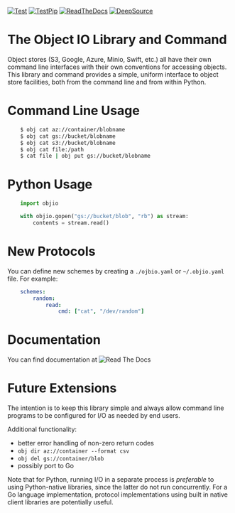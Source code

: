 [![Test](https://github.com/tmbdev/objio/workflows/Test/badge.svg)](http://github.com/tmbdev/objio/actions)
[![TestPip](https://github.com/tmbdev/objio/workflows/TestPip/badge.svg)](http://github.com/tmbdev/objio/actions)
[![ReadTheDocs](https://readthedocs.org/projects/objio/badge/?version=stable)](http://objio.readthedocs.io)
[![DeepSource](https://static.deepsource.io/deepsource-badge-light-mini.svg)](https://deepsource.io/gh/tmbdev/objio/?ref=repository-badge)

# The Object IO Library and Command

Object stores (S3, Google, Azure, Minio, Swift, etc.) all have their own
command line interfaces with their own conventions for accessing objects.
This library and command provides a simple, uniform interface to object
store facilities, both from the command line and from within Python.

# Command Line Usage

```Bash
    $ obj cat az://container/blobname
    $ obj cat gs://bucket/blobname
    $ obj cat s3://bucket/blobname
    $ obj cat file:/path
    $ cat file | obj put gs://bucket/blobname
```

# Python Usage

```Python
    import objio

    with objio.gopen("gs://bucket/blob", "rb") as stream:
        contents = stream.read()
```

# New Protocols

You can define new schemes by creating a `./ojbio.yaml` or `~/.objio.yaml`
file. For example:

```YAML
    schemes:
        random:
            read:
                cmd: ["cat", "/dev/random"]
```

# Documentation

You can find documentation at ![Read The Docs](http://objio.readthedocs.io)

# Future Extensions

The intention is to keep this library simple and always allow command line
programs to be configured for I/O as needed by end users.

Additional functionality:

- better error handling of non-zero return codes
- `obj dir az://container --format csv`
- `obj del gs://container/blob`
- possibly port to Go 

Note that for Python, running I/O in a separate process is _preferable_ to using
Python-native libraries, since the latter do not run concurrently. For a Go
language implementation, protocol implementations using built in native client
libraries are potentially useful.
